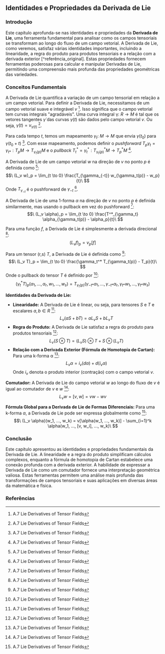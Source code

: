 ## Identidades e Propriedades da Derivada de Lie

### Introdução
Este capítulo aprofunda-se nas identidades e propriedades da **Derivada de Lie**, uma ferramenta fundamental para analisar como os campos tensoriais se transformam ao longo do fluxo de um campo vetorial. A Derivada de Lie, como veremos, satisfaz várias identidades importantes, incluindo a linearidade, a regra do produto para produtos tensoriais e a relação com a derivada exterior [^referência_original]. Estas propriedades fornecem ferramentas poderosas para calcular e manipular Derivadas de Lie, permitindo uma compreensão mais profunda das propriedades geométricas das variedades.

### Conceitos Fundamentais
A Derivada de Lie quantifica a variação de um campo tensorial em relação a um campo vetorial. Para definir a Derivada de Lie, necessitamos de um campo vetorial suave e integrável $v$ [^414]. Isso significa que o campo vetorial tem curvas integrais "agradáveis". Uma curva integral γ: $R \rightarrow M$ é tal que os vetores tangentes $\dot{\gamma}$ das curvas $\gamma(t)$ são dados pelo campo vetorial $v$. Ou seja, $\dot{\gamma}(t) = v_{\gamma(t)}$ [^415].

Para cada tempo $t$, temos um mapeamento $\gamma_t$: $M \rightarrow M$ que envia $\gamma(t_0)$ para $\gamma(t_0 + t)$ [^416]. Com esse mapeamento, podemos definir o *pushforward* $T_p\gamma_t = \gamma_{t*}: T_pM \rightarrow T_{\gamma_t(p)}M$ e o *pullback* $T^*_t = \gamma_t^*: T^*_{\gamma_t(p)}M \rightarrow T^*_pM$ [^416].

A Derivada de Lie de um campo vetorial $w$ na direção de $v$ no ponto $p$ é definida como [^417]:
$$\
(L_v w)_p = \lim_{t \to 0} \frac{T_{\gamma_{-t}} w_{\gamma_t(p)} - w_p}{t}\
$$
Onde $T_{\gamma_{-t}}$ é o pushforward de $\gamma_{-t}$ [^417].

A Derivada de Lie de uma 1-forma $\alpha$ na direção de $v$ no ponto $p$ é definida similarmente, mas usando o pullback em vez do pushforward [^418]:
$$\
(L_v \alpha)_p = \lim_{t \to 0} \frac{T^*_{\gamma_t} \alpha_{\gamma_t(p)} - \alpha_p}{t}\
$$

Para uma função $f$, a Derivada de Lie é simplesmente a derivada direcional [^420]:
$$\
(L_v f)_p = v_p[f]\
$$

Para um tensor (r,s) $T$, a Derivada de Lie é definida como [^420]:
$$\
(L_v T)_p = \lim_{t \to 0} \frac{\gamma_t^* T_{\gamma_t(p)} - T_p}{t}\
$$
Onde o pullback do tensor $T$ é definido por [^420]:
$$\
(\gamma_t^* T)_p (\alpha_1, ..., \alpha_r, w_1, ..., w_s) = T_{\gamma_t(p)} (\gamma_{-t*} \alpha_1, ..., \gamma_{-t*} \alpha_r, \gamma_{t*} w_1, ..., \gamma_{t*} w_s)\
$$

**Identidades da Derivada de Lie:**
*   **Linearidade:** A Derivada de Lie é linear, ou seja, para tensores $S$ e $T$ e escalares $a, b \in R$ [^420]:
    $$L_v(aS + bT) = aL_vS + bL_vT$$
*   **Regra do Produto:** A Derivada de Lie satisfaz a regra do produto para produtos tensoriais [^421]:
    $$L_v(S \otimes T) = (L_v S) \otimes T + S \otimes (L_v T)$$
*   **Relação com a Derivada Exterior (Fórmula de Homotopia de Cartan):** Para uma k-forma α [^423]:
    $$L_v \alpha = i_v(d\alpha) + d(i_v \alpha)$$
    Onde $i_v$ denota o produto interior (contração) com o campo vetorial $v$.

**Comutador:** A Derivada de Lie do campo vetorial $w$ ao longo do fluxo de $v$ é igual ao comutador de $v$ e $w$ [^424]:
$$L_v w = [v, w] = vw - wv$$

**Fórmula Global para a Derivada de Lie de Formas Diferenciais:**
Para uma k-forma $\alpha$, a Derivada de Lie pode ser expressa globalmente como [^428]:
$$\
(L_v \alpha)(w_1, ..., w_k) = v[\alpha(w_1, ..., w_k)] - \sum_{i=1}^k \alpha(w_1, ..., [v, w_i], ..., w_k)\
$$

### Conclusão
Este capítulo apresentou as identidades e propriedades fundamentais da Derivada de Lie. A linearidade e a regra do produto simplificam cálculos complexos, enquanto a fórmula de homotopia de Cartan estabelece uma conexão profunda com a derivada exterior.  A habilidade de expressar a Derivada de Lie como um comutador fornece uma interpretação geométrica valiosa.  Estas ferramentas permitem uma análise mais profunda das transformações de campos tensoriais e suas aplicações em diversas áreas da matemática e física.

### Referências
[^414]: A.7 Lie Derivatives of Tensor Fields
[^415]: A.7 Lie Derivatives of Tensor Fields
[^416]: A.7 Lie Derivatives of Tensor Fields
[^417]: A.7 Lie Derivatives of Tensor Fields
[^418]: A.7 Lie Derivatives of Tensor Fields
[^420]: A.7 Lie Derivatives of Tensor Fields
[^421]: A.7 Lie Derivatives of Tensor Fields
[^423]: A.7 Lie Derivatives of Tensor Fields
[^424]: A.7 Lie Derivatives of Tensor Fields
[^428]: A.7 Lie Derivatives of Tensor Fields
<!-- END -->